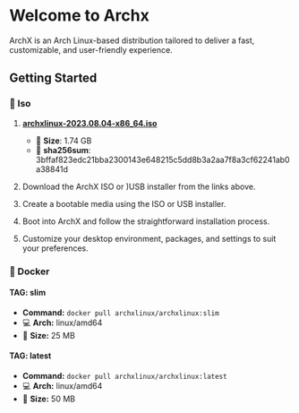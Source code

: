 # Welcome to Archx

ArchX is an Arch Linux-based distribution tailored to deliver a fast, customizable, and user-friendly experience. 

## Getting Started

### 📀 Iso

1. **[archxlinux-2023.08.04-x86_64.iso](https://github.com/archxlinux/iso/releases/download/2023.08.04/archxlinux-2023.08.04-x86_64.iso)**
   - 📏 **Size**: 1.74 GB
   - 🔐 **sha256sum**: 3bffaf823edc21bba2300143e648215c5dd8b3a2aa7f8a3cf62241ab0a38841d

1. Download the ArchX ISO or )USB installer from the links above.
2. Create a bootable media using the ISO or USB installer.
3. Boot into ArchX and follow the straightforward installation process.
4. Customize your desktop environment, packages, and settings to suit your preferences.

### 🐳 Docker

#### TAG: slim
- **Command:** `docker pull archxlinux/archxlinux:slim`
- 💻 **Arch:** linux/amd64
- 📏 **Size:** 25 MB

#### TAG: latest
- **Command:** `docker pull archxlinux/archxlinux:latest`
- 💻 **Arch:** linux/amd64
- 📏 **Size:** 50 MB

